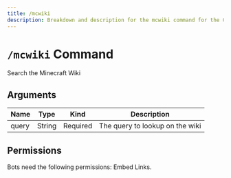 ```yaml
---
title: /mcwiki
description: Breakdown and description for the mcwiki command for the Chewbotcca Discord bot
---
```


# `/mcwiki` Command

Search the Minecraft Wiki

## Arguments

| Name  | Type   | Kind     | Description                     |
|-------|--------|----------|---------------------------------|
| query | String | Required | The query to lookup on the wiki |

## Permissions

Bots need the following permissions: Embed Links.
